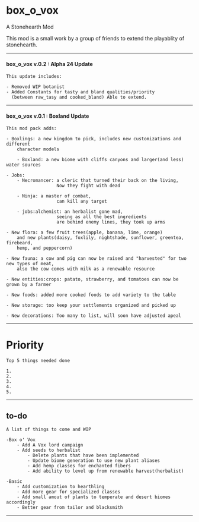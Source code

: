 # box_o_vox
A Stonehearth Mod

This mod is a small work by a group of friends to extend the playablity of stonehearth.
_____________________________________________________________________________________
#### box_o_vox v.0.2 : Alpha 24 Update

    This update includes:

    - Removed WIP botanist
    - Added Constants for tasty and bland qualities/priority
      (between raw_tasy and cooked_bland) Able to extend.


_____________________________________________________________________________________
#### box_o_vox v.0.1 : Boxland Update 

    This mod pack adds:

    - Boxlings: a new kingdom to pick, includes new customizations and different 
        character models 
        
        - Boxland: a new biome with cliffs canyons and larger(and less) water sources
    
    - Jobs:
        - Necromancer: a cleric that turned their back on the living,
                       Now they fight with dead
                       
        - Ninja: a master of combat,
                       can kill any target
                       
        - jobs:alchemist: an herbalist gone mad, 
                       seeing as all the best ingredients
                       are behind enemy lines, they took up arms
                     
    - New flora: a few fruit trees(apple, banana, lime, orange) 
        and new plants(daisy, foxlily, nightshade, sunflower, greentea, firebeard, 
        hemp, and peppercorn)
        
    - New fauna: a cow and pig can now be raised and "harvested" for two new types of meat,
        also the cow comes with milk as a renewable resource
        
    - New entities:crops: patato, strawberry, and tomatoes can now be grown by a farmer
    
    - New foods: added more cooked foods to add variety to the table
    
    - New storage: too keep your settlements organized and picked up
    
    - New decorations: Too many to list, will soon have adjusted apeal 

_____________________________________________________________________________________


# Priority
    Top 5 things needed done
        
    1. 
    2. 
    3. 
    4. 
    5.
    

_____________________________________________________________________________________

## to-do
    A list of things to come and WIP

    -Box o' Vox
        - Add A Vox lord campaign
        - Add seeds to herbalist
            - Delete plants that have been implemented 
            - Update biome generation to use new plant aliases
            - Add hemp classes for enchanted fibers
            - Add ability to level up from renewable harvest(herbalist)
    
    -Basic
        - Add customization to hearthling
        - Add more gear for specialized classes
        - Add small amout of plants to temperate and desert biomes accordingly
        - Better gear from tailor and blacksmith
        
_____________________________________________________________________________________


    